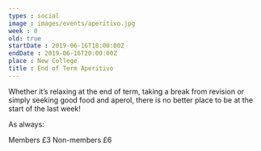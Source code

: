 ```yaml
---
types : social
image : images/events/aperitivo.jpg
week : 8
old: true
startDate : 2019-06-16T18:00:00Z
endDate : 2019-06-16T20:00:00Z
place : New College
title : End of Term Aperitivo
---
```


Whether it’s relaxing at the end of term, taking a break from revision or simply seeking good food and aperol, there is no better place to be at the start of the last week!

As always:

Members £3
Non-members £6


